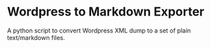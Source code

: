 # Wordpress to Markdown Exporter

A python script to convert Wordpress XML dump to a set of plain text/markdown files.

